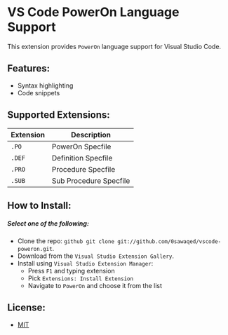 # VS Code PowerOn Language Support
This extension provides `PowerOn` language support for Visual Studio Code.



## Features:

* Syntax highlighting
* Code snippets



## Supported Extensions:

Extension | Description
---       | ---
`.PO`       | PowerOn Specfile
`.DEF`      | Definition Specfile
`.PRO`      | Procedure Specfile
`.SUB`      | Sub Procedure Specfile



## How to Install:
##### Select one of the following:

* Clone the repo: ```github
git clone git://github.com/0sawaqed/vscode-poweron.git```.
* Download from the `Visual Studio Extension Gallery`.
* Install using `Visual Studio Extension Manager`:
  - Press `F1` and typing extension
  - Pick `Extensions: Install Extension`
  - Navigate to `PowerOn` and choose it from the list



## License:

* [MIT](https://github.com/0sawaqed/vscode-poweron/blob/master/LICENSE)
